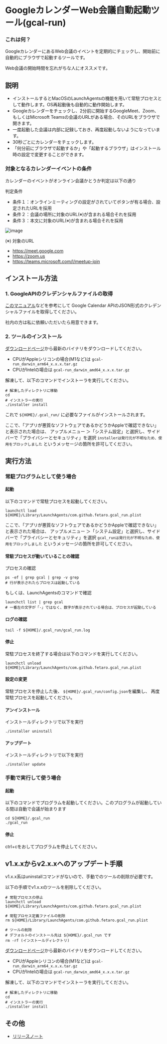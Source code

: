 GoogleカレンダーWeb会議自動起動ツール(gcal-run)
======================

### これは何？

GoogleカレンダーにあるWeb会議のイベントを定期的にチェックし、開始前に自動的にブラウザで起動するツールです。

Web会議の開始時間を忘れがちな人にオススメです。

## 説明

* インストールするとMacOSのLaunchAgentsの機能を用いて常駐プロセスとして動作します。OS再起動後も自動的に動作開始します。
* Googleカレンダーをチェックし、2分前に開始するGoogleMeet、Zoom、もしくはMicrosoft Teamsの会議のURLがある場合、そのURLをブラウザで開きます。
* 一度起動した会議は内部に記録しておき、再度起動しないようになっています。
* 30秒ごとにカレンダーをチェックします。
* 「何分前にブラウザで起動するか」や「起動するブラウザ」はインストール時の設定で変更することができます。

### 対象となるカレンダーイベントの条件

カレンダーのイベントがオンライン会議かとうか判定は以下の通り

判定条件

* 条件１：オンラインミーティングの設定がされていてボタンが有る場合、設定されたURLを採用
* 条件２：会議の場所に対象のURL(※)が含まれる場合それを採用
* 条件３：本文に対象のURL(※)が含まれる場合それを採用

 ![image](doc/1.png)

(※) 対象のURL

* https://meet.google.com
* https://zoom.us
* https://teams.microsoft.com/l/meetup-join


## インストール方法

### 1. GoogleAPIのクレデンシャルファイルの取得

[このマニュアル](https://github.com/fetaro/gcal-run/wiki/how_to_get_google_calendar_api_credential_file)などを参考にして
Google Calendar APIのJSON形式のクレデンシャルファイルを取得してください。

社内の方は私に依頼いただいたら用意できます。

### 2. ツールのインストール

[ダウンロードページ](https://github.com/fetaro/gcal-run/releases)から最新のバイナリをダウンロードしてください。

* CPUがAppleシリコンの場合(M1など)は `gcal-run_darwin_arm64_x.x.x.tar.gz`
* CPUがIntelの場合は `gcal-run_darwin_amd64_x.x.x.tar.gz`

解凍して、以下のコマンドでインストーラを実行してください。
```text
# 解凍したディレクトリに移動
cd 
# インストラーの実行
./installer install
```

これで `${HOME}/.gcal_run/` に必要なファイルがインストールされます。


ここで、「アプリが悪質なソフトウェアであるかどうかAppleで確認できない」と表示された場合は、
アップルメニュー  ＞「システム設定」と選択し、サイドバーで「プライバシーとセキュリティ」を選択
`installerは発行元が不明なため、使用をブロックしました` というメッセージの箇所を許可してください。

## 実行方法

### 常駐プログラムとして使う場合

#### 起動

以下のコマンドで常駐プロセスを起動してください。
```text
launchctl load ${HOME}/Library/LaunchAgents/com.github.fetaro.gcal_run.plist
```

ここで、「アプリが悪質なソフトウェアであるかどうかAppleで確認できない」と表示された場合は、
アップルメニュー  ＞「システム設定」と選択し、サイドバーで「プライバシーとセキュリティ」を選択
`gcal_runは発行元が不明なため、使用をブロックしました` というメッセージの箇所を許可してください。

#### 常駐プロセスが動いていることの確認
プロセスの確認
```
ps -ef | grep gcal | grep -v grep
# 行が表示されたらプロセスは起動している
```

もしくは、LaunchAgentsのコマンドで確認
```
launchctl list | grep gcal
# 一番左の文字が「-」ではなく、数字が表示されている場合は、プロセスが起動している
```

#### ログの確認
```
tail -f ${HOME}/.gcal_run/gcal_run.log
```

#### 停止

常駐プロセスを終了する場合は以下のコマンドを実行してください。
```text
launchctl unload ${HOME}/Library/LaunchAgents/com.github.fetaro.gcal_run.plist
```

#### 設定の変更
常駐プロセスを停止した後、
`${HOME}/.gcal_run/config.json`を編集し、
再度常駐プロセスを起動してください。


#### アンインストール

インストールディレクトリで以下を実行
```text
./installer uninstall 
```


#### アップデート
インストールディレクトリで以下を実行
```text
./installer update 
```


### 手動で実行して使う場合

#### 起動

以下のコマンドでプログラムを起動してください。このプログラムが起動している間は自動で会議が始まります
```text
cd ${HOME}/.gcal_run
./gcal_run
```

#### 停止

ctrl+cをおしてプログラムを停止してください。

## v1.x.xからv2.x.xへのアップデート手順

v1.x.x系はuninstallコマンドがないので、手動でのツールの削除が必要です。

以下の手順でv1.x.xのツールを削除してください。
```text
# 常駐プロセスの停止
launchctl unload ${HOME}/Library/LaunchAgents/com.github.fetaro.gcal_run.plist

# 常駐プロセス定義ファイルの削除
rm ${HOME}/Library/LaunchAgents/com.github.fetaro.gcal_run.plist

# ツールの削除
# デフォルトのインストール先は ${HOME}/.gcal_run です
rm -rf (インストールディレクトリ)

```

[ダウンロードページ](https://github.com/fetaro/gcal-run/releases)から最新のバイナリをダウンロードしてください。

* CPUがAppleシリコンの場合(M1など)は `gcal-run_darwin_arm64_x.x.x.tar.gz`
* CPUがIntelの場合は `gcal-run_darwin_amd64_x.x.x.tar.gz`

解凍して、以下のコマンドでインストーラを実行してください。
```text
# 解凍したディレクトリに移動
cd 
# インストラーの実行
./installer install
```

## その他

- [リリースノート](RELEASE_NOTE.md)
